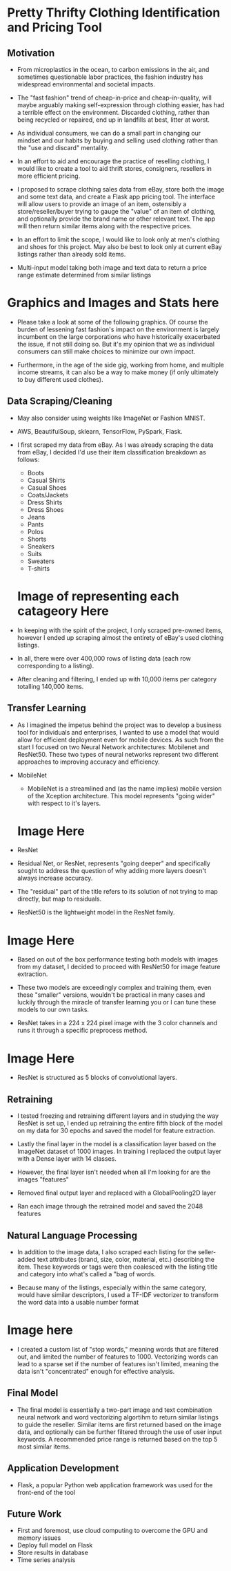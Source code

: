 # Pretty Thrifty Clothing Identification and Pricing Tool

## Motivation

* From microplastics in the ocean, to carbon emissions in the air, and sometimes questionable labor practices, the fashion industry has widespread environmental and societal impacts. 
* The "fast fashion" trend of cheap-in-price and cheap-in-quality, will maybe arguably making self-expression through clothing easier, has had a terrible effect on the environment. Discarded clothing, rather than being recycled or repaired, end up in landfills at best, litter at worst.
* As individual consumers, we can do a small part in changing our mindset and our habits by buying and selling used clothing rather than the "use and discard" mentality.
* In an effort to aid and encourage the practice of reselling clothing, I would like to create a tool to aid thrift stores, consigners, resellers in more efficient pricing.
* I proposed to scrape clothing sales data from eBay, store both the image and some text data, and create a Flask app pricing tool. The interface will allow users to provide an image of an item, ostensibly a store/reseller/buyer trying to gauge the "value" of an item of clothing, and optionally provide the brand name or other relevant text. The app will then return similar items along with the respective prices.
* In an effort to limit the scope, I would like to look only at men's clothing and shoes for this project. May also be best to look only at current eBay listings rather than already sold items.

* Multi-input model taking both image and text data to return a price range estimate determined from similar listings

# Graphics and Images and Stats here

* Please take a look at some of the following graphics. Of course the burden of lessening fast fashion's impact on the environment is largely incumbent on the large corporations who have historically exacerbated the issue, if not still doing so. But it's my opinion that we as individual consumers can still make choices to minimize our own impact.

* Furthermore, in the age of the side gig, working from home, and multiple income streams, it can also be a way to make money (if only ultimately to buy different used clothes).

## Data Scraping/Cleaning

* May also consider using weights like ImageNet or Fashion MNIST.
* AWS, BeautifulSoup, sklearn, TensorFlow, PySpark, Flask.

* I first scraped my data from eBay. As I was already scraping the data from eBay, I decided I'd use their item classification breakdown as follows:
  - Boots
  - Casual Shirts
  - Casual Shoes
  - Coats/Jackets
  - Dress Shirts
  - Dress Shoes
  - Jeans
  - Pants
  - Polos
  - Shorts
  - Sneakers
  - Suits
  - Sweaters
  - T-shirts
  # Image of representing each catageory Here
* In keeping with the spirit of the project, I only scraped pre-owned items, however I ended up scraping almost the entirety of eBay's used clothing listings.
* In all, there were over 400,000 rows of listing data (each row corresponding to a listing).
* After cleaning and filtering, I ended up with 10,000 items per category totalling 140,000 items.

## Transfer Learning

* As I imagined the impetus behind the project was to develop a business tool for individuals and enterprises, I wanted to use a model that would allow for efficient deployment even for mobile devices. As such from the start I focused on two Neural Network architectures: Mobilenet and ResNet50. These two types of neural networks represent two different approaches to improving accuracy and efficiency.

* MobileNet
  * MobileNet is a streamlined and (as the name implies) mobile version of the Xception architecture. This model represents "going wider" with respect to it's layers.
  
  # Image Here
 
 * ResNet
  * Residual Net, or ResNet, represents "going deeper" and specifically sought to address the question of why adding more layers doesn't always increase accuracy.
  * The "residual" part of the title refers to its solution of not trying to map directly, but map to residuals.
  * ResNet50 is the lightweight model in the ResNet family.
  
  # Image Here

* Based on out of the box performance testing both models with images from my dataset, I decided to proceed with ResNet50 for image feature extraction.

* These two models are exceedingly complex and training them, even these "smaller" versions, wouldn't be practical in many cases and luckily through the miracle of transfer learning you or I can tune these models to our own tasks.

* ResNet takes in a 224 x 224 pixel image with the 3 color channels and runs it through a specific preprocess method.

# Image Here

* ResNet is structured as 5 blocks of convolutional layers.

## Retraining

* I tested freezing and retraining different layers and in studying the way ResNet is set up, I ended up retraining the entire fifth block of the model on my data for 30 epochs and saved the model for feature extraction.

* Lastly the final layer in the model is a classification layer based on the ImageNet dataset of 1000 images. In training I replaced the output layer with a Dense layer with 14 classes.

* However, the final layer isn't needed when all I'm looking for are the images "features"

* Removed final output layer and replaced with a GlobalPooling2D layer

* Ran each image through the retrained model and saved the 2048 features

## Natural Language Processing

* In addition to the image data, I also scraped each listing for the seller-added text attributes (brand, size, color, material, etc.) describing the item. These keywords or tags were then coalesced with the listing title and category into what's called a "bag of words.

* Because many of the listings, especially within the same category, would have similar descriptors, I used a TF-IDF vectorizer to  transform the word data into a usable number format

# Image here

* I created a custom list of "stop words," meaning words that are filtered out, and limited the number of features to 1000. Vectorizing words can lead to a sparse set if the number of features isn't limited, meaning the data isn't "concentrated" enough for effective analysis.

## Final Model

* The final model is essentially a two-part image and text combination neural network and word vectorizing algortihm to return similar listings to guide the reseller. Similar items are first returned based on the image data, and optionally can be further filtered through the use of user input keywords. A recommended price range is returned based on the top 5 most similar items.

## Application Development

* Flask, a popular Python web application framework was used for the front-end of the tool

## Future Work

* First and foremost, use cloud computing to overcome the GPU and memory issues
* Deploy full model on Flask
* Store results in database
* Time series analysis
